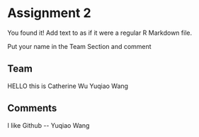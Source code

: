 # Assignment 2

You found it!  Add text to as if it were a regular R Markdown file.

Put your name in the Team Section and comment

## Team
HELLO this is Catherine Wu
Yuqiao Wang

## Comments
I like Github -- Yuqiao Wang
